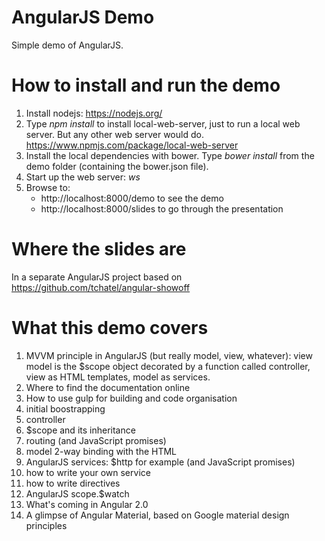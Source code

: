 # AngularJS Demo
Simple demo of AngularJS.

# How to install and run the demo

1. Install nodejs: https://nodejs.org/
1. Type *npm install* to install local-web-server, just to run a local web server. But any other web server would do.
https://www.npmjs.com/package/local-web-server
1. Install the local dependencies with bower. Type *bower install* from the demo folder (containing the bower.json file).
1. Start up the web server:
*ws*
1. Browse to:
    * http://localhost:8000/demo to see the demo
    * http://localhost:8000/slides to go through the presentation

# Where the slides are

In a separate AngularJS project based on https://github.com/tchatel/angular-showoff

# What this demo covers

1. MVVM principle in AngularJS (but really model, view, whatever): view model is the $scope object decorated by a function called controller, view as HTML templates,
model as services.
1. Where to find the documentation online
1. How to use gulp for building and code organisation
1. initial boostrapping
1. controller
1. $scope and its inheritance
1. routing (and JavaScript promises)
1. model 2-way binding with the HTML
1. AngularJS services: $http for example (and JavaScript promises)
1. how to write your own service
1. how to write directives
1. AngularJS scope.$watch
1. What's coming in Angular 2.0
1. A glimpse of Angular Material, based on Google material design principles
